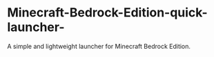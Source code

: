 # Minecraft-Bedrock-Edition-quick-launcher-
A simple and lightweight launcher for Minecraft Bedrock Edition.
